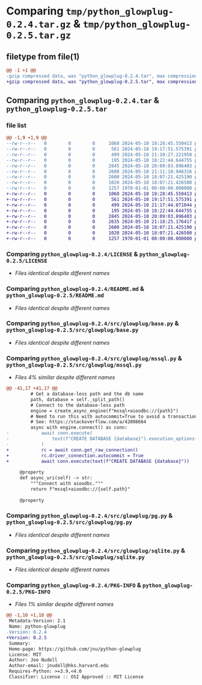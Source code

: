 # Comparing `tmp/python_glowplug-0.2.4.tar.gz` & `tmp/python_glowplug-0.2.5.tar.gz`

## filetype from file(1)

```diff
@@ -1 +1 @@
-gzip compressed data, was "python_glowplug-0.2.4.tar", max compression
+gzip compressed data, was "python_glowplug-0.2.5.tar", max compression
```

## Comparing `python_glowplug-0.2.4.tar` & `python_glowplug-0.2.5.tar`

### file list

```diff
@@ -1,9 +1,9 @@
--rw-r--r--   0        0        0     1060 2024-05-10 18:28:45.550413 python_glowplug-0.2.4/LICENSE
--rw-r--r--   0        0        0      561 2024-05-10 19:17:51.575391 python_glowplug-0.2.4/README.md
--rw-r--r--   0        0        0      499 2024-05-10 21:10:27.221950 python_glowplug-0.2.4/pyproject.toml
--rw-r--r--   0        0        0      195 2024-05-10 18:22:44.644755 python_glowplug-0.2.4/src/glowplug/__init__.py
--rw-r--r--   0        0        0     2845 2024-05-10 20:09:03.896403 python_glowplug-0.2.4/src/glowplug/base.py
--rw-r--r--   0        0        0     2600 2024-05-10 21:11:10.946316 python_glowplug-0.2.4/src/glowplug/mssql.py
--rw-r--r--   0        0        0     2600 2024-05-10 18:07:21.425190 python_glowplug-0.2.4/src/glowplug/pg.py
--rw-r--r--   0        0        0     1020 2024-05-10 18:07:21.426500 python_glowplug-0.2.4/src/glowplug/sqlite.py
--rw-r--r--   0        0        0     1257 1970-01-01 00:00:00.000000 python_glowplug-0.2.4/PKG-INFO
+-rw-r--r--   0        0        0     1060 2024-05-10 18:28:45.550413 python_glowplug-0.2.5/LICENSE
+-rw-r--r--   0        0        0      561 2024-05-10 19:17:51.575391 python_glowplug-0.2.5/README.md
+-rw-r--r--   0        0        0      499 2024-05-10 21:17:44.071044 python_glowplug-0.2.5/pyproject.toml
+-rw-r--r--   0        0        0      195 2024-05-10 18:22:44.644755 python_glowplug-0.2.5/src/glowplug/__init__.py
+-rw-r--r--   0        0        0     2845 2024-05-10 20:09:03.896403 python_glowplug-0.2.5/src/glowplug/base.py
+-rw-r--r--   0        0        0     2635 2024-05-10 21:18:25.176417 python_glowplug-0.2.5/src/glowplug/mssql.py
+-rw-r--r--   0        0        0     2600 2024-05-10 18:07:21.425190 python_glowplug-0.2.5/src/glowplug/pg.py
+-rw-r--r--   0        0        0     1020 2024-05-10 18:07:21.426500 python_glowplug-0.2.5/src/glowplug/sqlite.py
+-rw-r--r--   0        0        0     1257 1970-01-01 00:00:00.000000 python_glowplug-0.2.5/PKG-INFO
```

### Comparing `python_glowplug-0.2.4/LICENSE` & `python_glowplug-0.2.5/LICENSE`

 * *Files identical despite different names*

### Comparing `python_glowplug-0.2.4/README.md` & `python_glowplug-0.2.5/README.md`

 * *Files identical despite different names*

### Comparing `python_glowplug-0.2.4/src/glowplug/base.py` & `python_glowplug-0.2.5/src/glowplug/base.py`

 * *Files identical despite different names*

### Comparing `python_glowplug-0.2.4/src/glowplug/mssql.py` & `python_glowplug-0.2.5/src/glowplug/mssql.py`

 * *Files 4% similar despite different names*

```diff
@@ -41,17 +41,17 @@
         # Get a database-less path and the db name
         path, database = self._split_path()
         # Connect to the database-less path
         engine = create_async_engine(f"mssql+aioodbc://{path}")
         # Need to run this with autocommit=True to avoid a transaction error
         # See: https://stackoverflow.com/a/42008664
         async with engine.connect() as conn:
-            await conn.execute(
-                text(f"CREATE DATABASE {database}").execution_options(autocommit=True)
-            )
+            rc = await conn.get_raw_connection()
+            rc.driver_connection.autocommit = True
+            await conn.execute(text(f"CREATE DATABASE {database}"))
 
     @property
     def async_uri(self) -> str:
         """Connect with aioodbc."""
         return f"mssql+aioodbc://{self.path}"
 
     @property
```

### Comparing `python_glowplug-0.2.4/src/glowplug/pg.py` & `python_glowplug-0.2.5/src/glowplug/pg.py`

 * *Files identical despite different names*

### Comparing `python_glowplug-0.2.4/src/glowplug/sqlite.py` & `python_glowplug-0.2.5/src/glowplug/sqlite.py`

 * *Files identical despite different names*

### Comparing `python_glowplug-0.2.4/PKG-INFO` & `python_glowplug-0.2.5/PKG-INFO`

 * *Files 1% similar despite different names*

```diff
@@ -1,10 +1,10 @@
 Metadata-Version: 2.1
 Name: python-glowplug
-Version: 0.2.4
+Version: 0.2.5
 Summary: 
 Home-page: https://github.com/jnu/python-glowplug
 License: MIT
 Author: Joe Nudell
 Author-email: jnudell@hks.harvard.edu
 Requires-Python: >=3.9,<4.0
 Classifier: License :: OSI Approved :: MIT License
```


